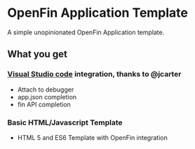 # OpenFin Application Template

A simple unopinionated OpenFin Application template.

## What you get

### [Visual Studio code](https://code.visualstudio.com/) integration, thanks to @jcarter

* Attach to debugger
* app.json completion
* fin API completion

### Basic HTML/Javascript Template

* HTML 5 and ES6 Template with OpenFin integration

### 
